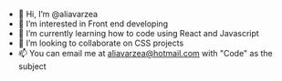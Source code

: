 - 👋 Hi, I’m @aliavarzea
- 👀 I’m interested in Front end developing
- 🌱 I’m currently learning how to code using React and Javascript
- 💞️ I’m looking to collaborate on CSS projects
- 📫 You can email me at aliavarzea@hotmail.com with "Code" as the subject

<!---
aliavarzea/aliavarzea is a ✨ special ✨ repository because its `README.md` (this file) appears on your GitHub profile.
You can click the Preview link to take a look at your changes.
--->
